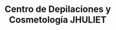 ---
title: "Centro de Depilaciones y Cosmetología JHULIET"
url: /puyo/centro-de-depilaciones-y-cosmetologia-jhuliet/
shop: Kosmetik
---